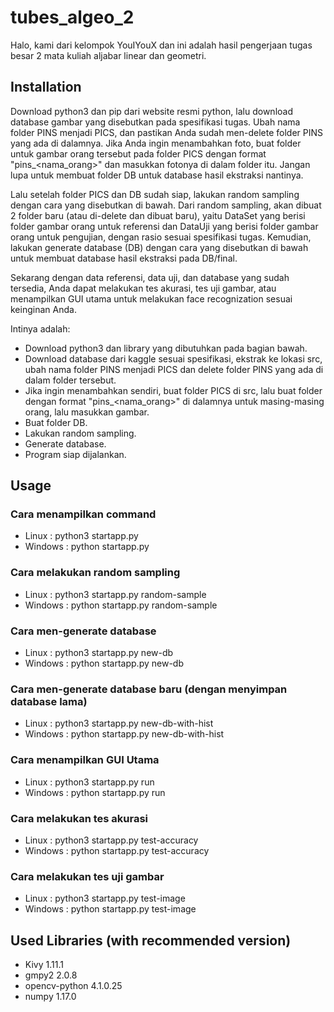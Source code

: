 # tubes_algeo_2
Halo, kami dari kelompok YouIYouX dan ini adalah hasil pengerjaan tugas besar 2 mata kuliah aljabar linear dan geometri.

## Installation
Download python3 dan pip dari website resmi python, lalu download database gambar yang disebutkan pada spesifikasi tugas. Ubah nama folder PINS menjadi PICS, dan pastikan Anda sudah men-delete folder PINS yang ada di dalamnya. Jika Anda ingin menambahkan foto, buat folder untuk gambar orang tersebut pada folder PICS dengan format "pins_<nama_orang>" dan masukkan fotonya di dalam folder itu. Jangan lupa untuk membuat folder DB untuk database hasil ekstraksi nantinya.

Lalu setelah folder PICS dan DB sudah siap, lakukan random sampling dengan cara yang disebutkan di bawah. Dari random sampling, akan dibuat 2 folder baru (atau di-delete dan dibuat baru), yaitu DataSet yang berisi folder gambar orang untuk referensi dan DataUji yang berisi folder gambar orang untuk pengujian, dengan rasio sesuai spesifikasi tugas. Kemudian, lakukan generate database (DB) dengan cara yang disebutkan di bawah untuk membuat database hasil ekstraksi pada DB/final.

Sekarang dengan data referensi, data uji, dan database yang sudah tersedia, Anda dapat melakukan tes akurasi, tes uji gambar, atau menampilkan GUI utama untuk melakukan face recognization sesuai keinginan Anda.

Intinya adalah:
- Download python3 dan library yang dibutuhkan pada bagian bawah.
- Download database dari kaggle sesuai spesifikasi, ekstrak ke lokasi src, ubah nama folder PINS menjadi PICS dan delete folder PINS yang ada di dalam folder tersebut.
- Jika ingin menambahkan sendiri, buat folder PICS di src, lalu buat folder dengan format "pins_<nama_orang>" di dalamnya untuk masing-masing orang, lalu masukkan gambar.
- Buat folder DB.
- Lakukan random sampling.
- Generate database.
- Program siap dijalankan.

## Usage
### Cara menampilkan command
- Linux		:	python3 startapp.py
- Windows	:	python startapp.py

### Cara melakukan random sampling
- Linux		:	python3 startapp.py random-sample
- Windows	:	python startapp.py random-sample

### Cara men-generate database
- Linux		:	python3 startapp.py new-db
- Windows	:	python startapp.py new-db

### Cara men-generate database baru (dengan menyimpan database lama)
- Linux		:	python3 startapp.py new-db-with-hist
- Windows	:	python startapp.py new-db-with-hist

### Cara menampilkan GUI Utama
- Linux		:	python3 startapp.py run
- Windows	:	python startapp.py run

### Cara melakukan tes akurasi
- Linux		:	python3 startapp.py test-accuracy
- Windows	:	python startapp.py test-accuracy

### Cara melakukan tes uji gambar
- Linux		:	python3 startapp.py test-image
- Windows	:	python startapp.py test-image

## Used Libraries (with recommended version)
- Kivy 1.11.1
- gmpy2 2.0.8
- opencv-python 4.1.0.25
- numpy 1.17.0 